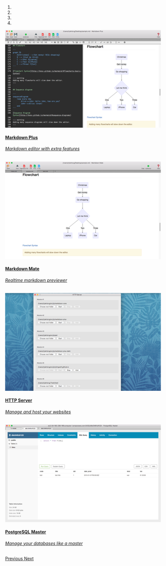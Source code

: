 <div id="main-carousel" class="carousel slide" data-ride="carousel">
  <ol class="carousel-indicators">
    <li data-target="#main-carousel" data-slide-to="0" class="active"></li>
    <li data-target="#main-carousel" data-slide-to="1"></li>
    <li data-target="#main-carousel" data-slide-to="2"></li>
    <li data-target="#main-carousel" data-slide-to="3"></li>
  </ol>
  <div class="carousel-inner" role="listbox">
    <div class="item active">
      <a href="/markdown-plus/">
        <img src="/img/mdp/0.png"/>
        <div class="carousel-caption">
          <h4>Markdown Plus</h4>
          <h6>Markdown editor with extra features</h6>
        </div>
      </a>
    </div>
    <div class="item">
      <a href="/markdown-mate/">
        <img src="/img/mdm/0.png"/>
        <div class="carousel-caption">
          <h4>Markdown Mate</h4>
          <h6>Realtime markdown previewer</h6>
        </div>
      </a>
    </div>
    <div class="item">
      <a href="/http-server/">
        <img src="/img/https/0.png"/>
        <div class="carousel-caption">
          <h4>HTTP Server</h4>
          <h6>Manage and host your websites</h6>
        </div>
      </a>
    </div>
    <div class="item">
      <a href="/postgresql-master/">
        <img src="/img/pgm/0.png"/>
        <div class="carousel-caption">
          <h4>PostgreSQL Master</h4>
          <h6>Manage your databases like a master</h6>
        </div>
      </a>
    </div>
  </div>
  <a class="left carousel-control" href="#main-carousel" role="button" data-slide="prev">
    <span class="glyphicon glyphicon-chevron-left"></span>
    <span class="sr-only">Previous</span>
  </a>
  <a class="right carousel-control" href="#main-carousel" role="button" data-slide="next">
    <span class="glyphicon glyphicon-chevron-right"></span>
    <span class="sr-only">Next</span>
  </a>
</div>

<!-- todo: here list all the apps, responsive grid -->
